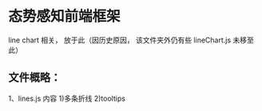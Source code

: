# 态势感知前端框架
line chart 相关， 放于此（因历史原因， 该文件夹外仍有些 lineChart.js 未移至此）

## 文件概略：
1、lines.js 内容
  1)多条折线
  2)tooltips
